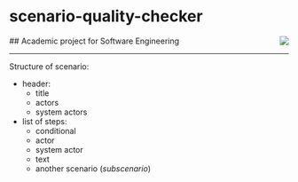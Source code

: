 # scenario-quality-checker
<img align="right" src="https://travis-ci.com/adrianmisko/scenario-quality-checker.svg?branch=master">
## Academic project for Software Engineering

<hr />

Structure of scenario:
* header:
   * title
   * actors
   * system actors
* list of steps:
   * conditional
   * actor
   * system actor
   * text
   * another scenario (*subscenario*)

